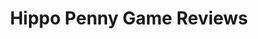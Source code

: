 ---
title: Hippo Penny Game Reviews
layout: scoredetail
permalink: /meta-score/the-operator
header:
  teaser: /assets/images/the-operator.jpg
  video:
    id: N9HdJD-iX2Y
    provider: youtube
---